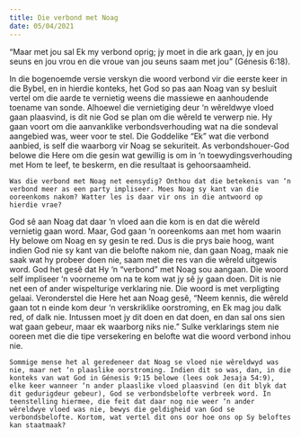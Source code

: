 ```yaml
---
title: Die verbond met Noag
date: 05/04/2021
---
```


“Maar met jou sal Ek my verbond oprig; jy moet in die ark gaan, jy en jou seuns en jou vrou en die vroue van jou seuns saam met jou” (Génesis 6:18).

In die bogenoemde versie verskyn die woord verbond vir die eerste keer in die Bybel, en in hierdie konteks, het God so pas aan Noag van sy besluit vertel om die aarde te vernietig weens die massiewe en aanhoudende toename van sonde. Alhoewel die vernietiging deur ‘n wêreldwye vloed gaan plaasvind, is dit nie God se plan om die wêreld te verwerp nie. Hy gaan voort om die aanvanklike verbondsverhouding wat na die sondeval aangebied was, weer voor te stel. Die Goddelike “Ek” wat die verbond aanbied, is self die waarborg vir Noag se sekuriteit. As verbondshouer-God belowe die Here om die gesin wat gewillig is om in ‘n toewydingsverhouding met Hom te leef, te beskerm, en die resultaat is gehoorsaamheid.

`Was die verbond met Noag net eensydig? Onthou dat die betekenis van ‘n verbond meer as een party impliseer. Moes Noag sy kant van die ooreenkoms nakom? Watter les is daar vir ons in die antwoord op hierdie vrae?`

God sê aan Noag dat daar ‘n vloed aan die kom is en dat die wêreld vernietig gaan word. Maar, God gaan ‘n ooreenkoms aan met hom waarin Hy belowe om Noag en sy gesin te red. Dus is die prys baie hoog, want indien God nie sy kant van die belofte nakom nie, dan gaan Noag, maak nie saak wat hy probeer doen nie, saam met die res van die wêreld uitgewis word. God het gesê dat Hy ‘n “verbond” met Noag sou aangaan. Die woord self impliseer ‘n voorneme om na te kom wat jy sê jy gaan doen. Dit is nie net een of ander wispelturige verklaring nie. Die woord is met verpligting gelaai. Veronderstel die Here het aan Noag gesê, “Neem kennis, die wêreld gaan tot n einde kom deur ‘n verskriklike oorstroming, en Ek mag jou dalk red, of dalk nie. Intussen moet jy dit doen en dat doen, en dan sal ons sien wat gaan gebeur, maar ek waarborg niks nie.” Sulke verklarings stem nie ooreen met die die tipe versekering en belofte wat die woord verbond inhou nie.

`Sommige mense het al geredeneer dat Noag se vloed nie wêreldwyd was nie, maar net ‘n plaaslike oorstroming. Indien dit so was, dan, in die konteks van wat God in Génesis 9:15 belowe (lees ook Jesaja 54:9), elke keer wanneer ‘n ander plaaslike vloed plaasvind (en dit blyk dat dit gedurigdeur gebeur), God se verbondsbelofte verbreek word. In teenstelling hiermee, die feit dat daar nog nie weer ‘n ander wêreldwye vloed was nie, bewys die geldigheid van God se verbondsbelofte. Kortom, wat vertel dit ons oor hoe ons op Sy beloftes kan staatmaak?`